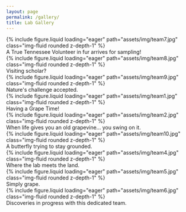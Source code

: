 ```yaml
---
layout: page
permalink: /gallery/
title: Lab Gallery
---
```

<div class="row">
    <div class="col-sm mt-3 mt-md-0">
        {% include figure.liquid loading="eager" path="assets/img/team7.jpg"  class="img-fluid rounded z-depth-1" %}
        <div class="caption">
            A True Tennessee Volunteer in fur arrives for sampling!
        </div>
    </div>
    <div class="col-sm mt-3 mt-md-0">
        {% include figure.liquid loading="eager" path="assets/img/team8.jpg"  class="img-fluid rounded z-depth-1" %}
        <div class="caption">
            Visiting scholar?
        </div>
    </div>
    <div class="col-sm mt-3 mt-md-0">
        {% include figure.liquid loading="eager" path="assets/img/team9.jpg"  class="img-fluid rounded z-depth-1" %}
        <div class="caption">
            Nature's challenge accepted.
        </div>
    </div>
</div>
<div class="row">
    <div class="col-sm mt-3 mt-md-0">
        {% include figure.liquid loading="eager" path="assets/img/team1.jpg"  class="img-fluid rounded z-depth-1" %}
        <div class="caption">
            Having a Grape Time!
        </div>
    </div>
    <div class="col-sm mt-3 mt-md-0">
        {% include figure.liquid loading="eager" path="assets/img/team2.jpg"  class="img-fluid rounded z-depth-1" %}
        <div class="caption">
            When life gives you an old grapevine... you swing on it.
        </div>
    </div>
    <div class="col-sm mt-3 mt-md-0">
        {% include figure.liquid loading="eager" path="assets/img/team10.jpg"  class="img-fluid rounded z-depth-1" %}
        <div class="caption">
            A butterfly trying to stay grounded.
        </div>
    </div>
</div>
<div class="row">
    <div class="col-sm mt-3 mt-md-0">
        {% include figure.liquid loading="eager" path="assets/img/team4.jpg"  class="img-fluid rounded z-depth-1" %}
        <div class="caption">
           Where the lab meets the land.
        </div>
    </div>
    <div class="col-sm mt-3 mt-md-0">
        {% include figure.liquid loading="eager" path="assets/img/team5.jpg"  class="img-fluid rounded z-depth-1" %}
        <div class="caption">
            Simply grape.
        </div>
    </div>
    <div class="col-sm mt-3 mt-md-0">
        {% include figure.liquid loading="eager" path="assets/img/team6.jpg"  class="img-fluid rounded z-depth-1" %}
        <div class="caption">
           Discoveries in progress with this dedicated team.
        </div>
    </div>
</div>

<!-- div class="row">
    <div class="col-sm mt-3 mt-md-0">
        {% include figure.liquid loading="eager" path="assets/img/team10.jpg"  class="img-fluid rounded z-depth-1" %}
        <div class="caption">
            Sample: That is how you add just one image in a row
        </div>
    </div>
    <div class="col-sm mt-3 mt-md-0">
    </div>
    <div class="col-sm mt-3 mt-md-0">
    </div>
</div -->
